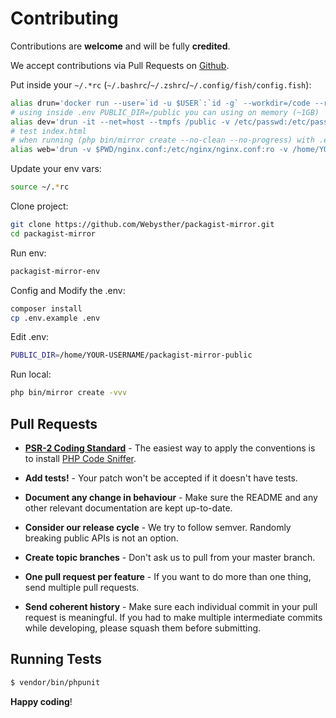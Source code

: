# Contributing

Contributions are **welcome** and will be fully **credited**.

We accept contributions via Pull Requests on [Github](https://github.com/Webysther/packagist-mirror).

Put inside your `~/.*rc` (`~/.bashrc`/`~/.zshrc`/`~/.config/fish/config.fish`):
```bash
alias drun='docker run --user=`id -u $USER`:`id -g` --workdir=/code --rm -v $PWD:/code -v $HOME:/home/YOUR-USERNAME'
# using inside .env PUBLIC_DIR=/public you can using on memory (~1GB)
alias dev='drun -it --net=host --tmpfs /public -v /etc/passwd:/etc/passwd:ro -v /etc/group:/etc/group:ro webysther/composer-debian bash'
# test index.html
# when running (php bin/mirror create --no-clean --no-progress) with .env PUBLIC_DIR=/home/YOUR-USERNAME/public inside alias dev
alias web='drun -v $PWD/nginx.conf:/etc/nginx/nginx.conf:ro -v /home/YOUR-USERNAME/public:/usr/share/nginx/html:ro -p 80:80 -d nginx:alpine'
```

Update your env vars:
```bash
source ~/.*rc
```

Clone project:
```bash
git clone https://github.com/Webysther/packagist-mirror.git
cd packagist-mirror
```

Run env:
```bash
packagist-mirror-env
```

Config and Modify the .env:
```bash
composer install
cp .env.example .env
```

Edit .env:
```bash
PUBLIC_DIR=/home/YOUR-USERNAME/packagist-mirror-public
```

Run local:
```bash
php bin/mirror create -vvv
```

## Pull Requests

- **[PSR-2 Coding Standard](https://github.com/php-fig/fig-standards/blob/master/accepted/PSR-2-coding-style-guide.md)** - The easiest way to apply the conventions is to install [PHP Code Sniffer](http://pear.php.net/package/PHP_CodeSniffer).

- **Add tests!** - Your patch won't be accepted if it doesn't have tests.

- **Document any change in behaviour** - Make sure the README and any other relevant documentation are kept up-to-date.

- **Consider our release cycle** - We try to follow semver. Randomly breaking public APIs is not an option.

- **Create topic branches** - Don't ask us to pull from your master branch.

- **One pull request per feature** - If you want to do more than one thing, send multiple pull requests.

- **Send coherent history** - Make sure each individual commit in your pull request is meaningful. If you had to make multiple intermediate commits while developing, please squash them before submitting.


## Running Tests

``` bash
$ vendor/bin/phpunit
```


**Happy coding**!

